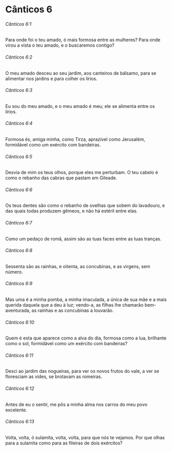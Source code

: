 # Cânticos 6

###### Cânticos 6:1

Para onde foi o teu amado, ó mais formosa entre as mulheres? Para onde virou a vista o teu amado, e o buscaremos contigo?

###### Cânticos 6:2

O meu amado desceu ao seu jardim, aos canteiros de bálsamo, para se alimentar nos jardins e para colher os lírios.

###### Cânticos 6:3

Eu sou do meu amado, e o meu amado é meu; ele se alimenta entre os lírios.

###### Cânticos 6:4

Formosa és, amiga minha, como Tirza, aprazível como Jerusalém, formidável como um exército com bandeiras.

###### Cânticos 6:5

Desvia de mim os teus olhos, porque eles me perturbam. O teu cabelo é como o rebanho das cabras que pastam em Gileade.

###### Cânticos 6:6

Os teus dentes são como o rebanho de ovelhas que sobem do lavadouro, e das quais todas produzem gêmeos, e não há estéril entre elas.

###### Cânticos 6:7

Como um pedaço de romã, assim são as tuas faces entre as tuas tranças.

###### Cânticos 6:8

Sessenta são as rainhas, e oitenta, as concubinas, e as virgens, sem número.

###### Cânticos 6:9

Mas uma é a minha pomba, a minha imaculada, a única de sua mãe e a mais querida daquela que a deu à luz; vendo-a, as filhas lhe chamarão bem-aventurada, as rainhas e as concubinas a louvarão.

###### Cânticos 6:10

Quem é esta que aparece como a alva do dia, formosa como a lua, brilhante como o sol, formidável como um exército com bandeiras?

###### Cânticos 6:11

Desci ao jardim das nogueiras, para ver os novos frutos do vale, a ver se floresciam as vides, se brotavam as romeiras.

###### Cânticos 6:12

Antes de eu o sentir, me pôs a minha alma nos carros do meu povo excelente.

###### Cânticos 6:13

Volta, volta, ó sulamita, volta, volta, para que nós te vejamos. Por que olhas para a sulamita como para as fileiras de dois exércitos?

